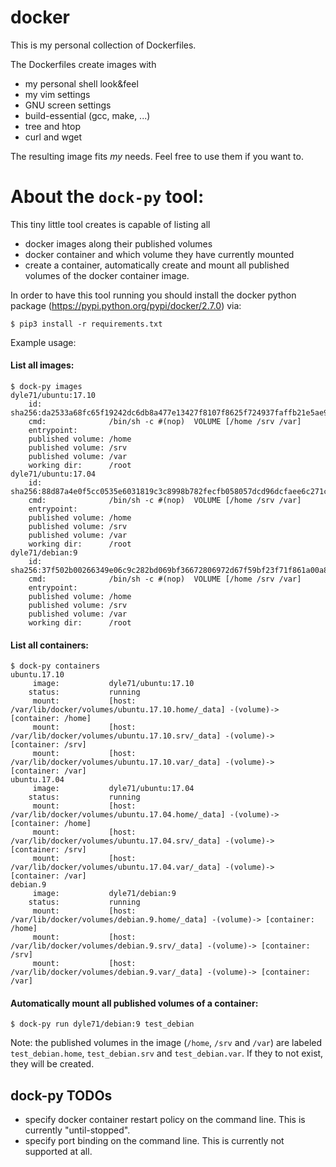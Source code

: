 # docker

This is my personal collection of Dockerfiles.

The Dockerfiles create images with
* my personal shell look&feel
* my vim settings
* GNU screen settings
* build-essential (gcc, make, ...)
* tree and htop
* curl and wget

The resulting image fits *my* needs. Feel free to use them if you want to.

# About the `dock-py` tool:

This tiny little tool creates is capable of listing all
* docker images along their published volumes
* docker container and which volume they have currently mounted
* create a container, automatically create and mount all published volumes of the 
docker container image.

In order to have this tool running you should install the docker python package 
(https://pypi.python.org/pypi/docker/2.7.0) via:

    $ pip3 install -r requirements.txt

Example usage:

#### List all images:

    $ dock-py images
    dyle71/ubuntu:17.10
        id:               sha256:da2533a68fc65f19242dc6db8a477e13427f8107f8625f724937faffb21e5ae9
        cmd:              /bin/sh -c #(nop)  VOLUME [/home /srv /var]
        entrypoint:       
        published volume: /home
        published volume: /srv
        published volume: /var
        working dir:      /root
    dyle71/ubuntu:17.04
        id:               sha256:88d87a4e0f5cc0535e6031819c3c8998b782fecfb058057dcd96dcfaee6c271c
        cmd:              /bin/sh -c #(nop)  VOLUME [/home /srv /var]
        entrypoint:       
        published volume: /home
        published volume: /srv
        published volume: /var
        working dir:      /root
    dyle71/debian:9
        id:               sha256:37f502b00266349e06c9c282bd069bf36672806972d67f59bf23f71f861a00a8
        cmd:              /bin/sh -c #(nop)  VOLUME [/home /srv /var]
        entrypoint:       
        published volume: /home
        published volume: /srv
        published volume: /var
        working dir:      /root

#### List all containers:

    $ dock-py containers
    ubuntu.17.10                                                                                                                                                                                                                                                                                                
         image:           dyle71/ubuntu:17.10                                                                                                                                                                                                                                                                   
        status:           running                                                                                                                                                                                                                                                                               
         mount:           [host: /var/lib/docker/volumes/ubuntu.17.10.home/_data] -(volume)-> [container: /home]                                                                                                                                                                                                
         mount:           [host: /var/lib/docker/volumes/ubuntu.17.10.srv/_data] -(volume)-> [container: /srv]                                                                                                                                                                                                  
         mount:           [host: /var/lib/docker/volumes/ubuntu.17.10.var/_data] -(volume)-> [container: /var]                                                                                                                                                                                                  
    ubuntu.17.04                                                                                                                                                                                                                                                                                                
         image:           dyle71/ubuntu:17.04                                                                                                                                                                                                                                                                   
        status:           running                                                                                                                                                                                                                                                                               
         mount:           [host: /var/lib/docker/volumes/ubuntu.17.04.home/_data] -(volume)-> [container: /home]                                                                                                                                                                                                
         mount:           [host: /var/lib/docker/volumes/ubuntu.17.04.srv/_data] -(volume)-> [container: /srv]                                                                                                                                                                                                  
         mount:           [host: /var/lib/docker/volumes/ubuntu.17.04.var/_data] -(volume)-> [container: /var]                                                                                                                                                                                                  
    debian.9
         image:           dyle71/debian:9
        status:           running
         mount:           [host: /var/lib/docker/volumes/debian.9.home/_data] -(volume)-> [container: /home]
         mount:           [host: /var/lib/docker/volumes/debian.9.srv/_data] -(volume)-> [container: /srv]
         mount:           [host: /var/lib/docker/volumes/debian.9.var/_data] -(volume)-> [container: /var]


#### Automatically mount all published volumes of a container:

    $ dock-py run dyle71/debian:9 test_debian

Note: the published volumes in the image (`/home`, `/srv` and `/var`) are labeled 
`test_debian.home`, `test_debian.srv` and `test_debian.var`. If they to not exist, 
they will be created.


## dock-py TODOs

* specify docker container restart policy on the command line. This is currently 
"until-stopped".
* specify port binding on the command line. This is currently not supported at all.
